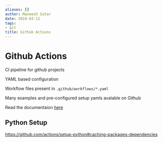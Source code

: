 ```yaml
---
aliases: []
author: Maneesh Sutar
date: 2024-03-12
tags:
- git
title: Github Actions
---
```


# Github Actions

CI pipeline for github projects

YAML based configuration

Workflow files present in `.github/workflows/*.yaml`

Many examples and pre-configured setup yamls avalable on Github

Read the documentaion [here](https://docs.github.com/en/actions/using-workflows/workflow-syntax-for-github-actions)

## Python Setup

<https://github.com/actions/setup-python#caching-packages-dependencies>
